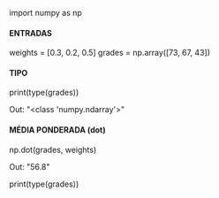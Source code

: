 import numpy as np

#### ENTRADAS
weights = [0.3, 0.2, 0.5]
grades = np.array([73, 67, 43])

#### TIPO
print(type(grades))

Out: "<class 'numpy.ndarray'>"

#### MÉDIA PONDERADA (dot)
np.dot(grades, weights)

Out: "56.8"

print(type(grades))
